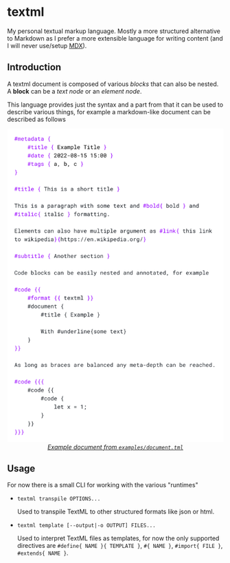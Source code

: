 # textml

My personal textual markup language. Mostly a more structured alternative to Markdown as I prefer a more extensible language for writing content (and I will never use/setup [MDX](https://mdxjs.com/)).

## Introduction

A textml document is composed of various _blocks_ that can also be nested. A **block** can be a _text node_ or an _element node_. 

This language provides just the syntax and a part from that it can be used to describe various things, for example a markdown-like document can be described as follows

<p align="center">
<img src="docs/syntax-highlighting-document.png" width="600" alt="example syntax highlighting of a textml document"> <br>
<i><a href="examples/document.tml">Example document from <code>examples/document.tml</code></a></i>
</p>

## Usage

For now there is a small CLI for working with the various "runtimes"

- `textml transpile OPTIONS...`

    Used to transpile TextML to other structured formats like json or html.

- `textml template [--output|-o OUTPUT] FILES...`

    Used to interpret TextML files as templates, for now the only supported directives are `#define{ NAME }{ TEMPLATE }`, `#{ NAME }`, `#import{ FILE }`, `#extends{ NAME }`.

